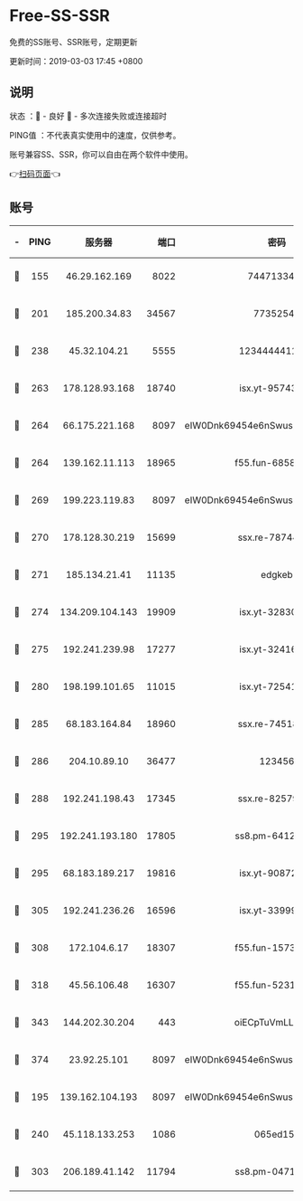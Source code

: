 # Free-SS-SSR

免费的SS账号、SSR账号，定期更新

更新时间：2019-03-03 17:45 +0800

## 说明

状态     ：🙂 - 良好 🙁 - 多次连接失败或连接超时

PING值   ：不代表真实使用中的速度，仅供参考。

账号兼容SS、SSR，你可以自由在两个软件中使用。

👉[扫码页面](https://liesauer.github.io/free-ss-ssr.github.io/)👈

## 账号

|-|PING|服务器|端口|密码|加密方式|区域|
|:----:|:----:|:-----:|-----:|:----:|:----:|:----:|
|🙂|155|46.29.162.169|8022|7447133485|aes-256-cfb|RU|
|🙂|201|185.200.34.83|34567|77352549|aes-256-cfb|US|
|🙂|238|45.32.104.21|5555|1234444411111|aes-256-cfb|SG|
|🙂|263|178.128.93.168|18740|isx.yt-95743585|aes-256-cfb|SG|
|🙂|264|66.175.221.168|8097|eIW0Dnk69454e6nSwuspv9DmS201tQ0D|aes-256-cfb|US|
|🙂|264|139.162.11.113|18965|f55.fun-68582887|aes-256-cfb|SG|
|🙂|269|199.223.119.83|8097|eIW0Dnk69454e6nSwuspv9DmS201tQ0D|aes-256-cfb|US|
|🙂|270|178.128.30.219|15699|ssx.re-78744964|aes-256-cfb|SG|
|🙂|271|185.134.21.41|11135|edgkeb|aes-256-cfb|GB|
|🙂|274|134.209.104.143|19909|isx.yt-32830951|aes-256-cfb|SG|
|🙂|275|192.241.239.98|17277|isx.yt-32416797|aes-256-cfb|US|
|🙂|280|198.199.101.65|11015|isx.yt-72541934|aes-256-cfb|US|
|🙂|285|68.183.164.84|18960|ssx.re-74518385|aes-256-cfb|US|
|🙂|286|204.10.89.10|36477|123456|aes-256-cfb|US|
|🙂|288|192.241.198.43|17345|ssx.re-82579728|aes-256-cfb|US|
|🙂|295|192.241.193.180|17805|ss8.pm-64125416|aes-256-cfb|US|
|🙂|295|68.183.189.217|19816|isx.yt-90872809|aes-256-cfb|SG|
|🙂|305|192.241.236.26|16596|isx.yt-33999911|aes-256-cfb|US|
|🙂|308|172.104.6.17|18307|f55.fun-15739301|aes-256-cfb|US|
|🙂|318|45.56.106.48|16307|f55.fun-52314047|aes-256-cfb|US|
|🙂|343|144.202.30.204|443|oiECpTuVmLLxk4Ts|aes-256-cfb|US|
|🙂|374|23.92.25.101|8097|eIW0Dnk69454e6nSwuspv9DmS201tQ0D|aes-256-cfb|US|
|🙂|195|139.162.104.193|8097|eIW0Dnk69454e6nSwuspv9DmS201tQ0D|aes-256-cfb|JP|
|🙂|240|45.118.133.253|1086|065ed15a|aes-256-cfb|SG|
|🙂|303|206.189.41.142|11794|ss8.pm-04714048|aes-256-cfb|SG|
